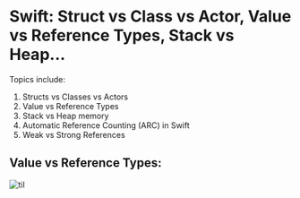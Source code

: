 Swift: Struct vs Class vs Actor, Value vs Reference Types, Stack vs Heap...
===========================================================================

Topics include:
1. Structs vs Classes vs Actors
2. Value vs Reference Types
3. Stack vs Heap memory
4. Automatic Reference Counting (ARC) in Swift
5. Weak vs Strong References

Value vs Reference Types:
-------------------------
![til](https://miro.medium.com/v2/resize:fit:1200/format:webp/1*oiSNPErZHJ40FcWNTxAM0A.gif)
